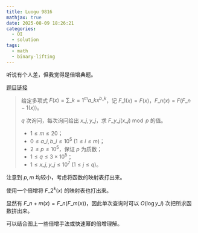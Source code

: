 ```yaml
---
title: Luogu 9816
mathjax: true
date: 2025-08-09 18:26:21
categories:
  - OI
  - solution
tags:
  - math
  - binary-lifting
---
```


听说有个人差，但我觉得是倍增典题。

[题目链接](https://www.luogu.com.cn/problem/P9816)

> 给定多项式 $F\left(x\right)=\sum\_{k=1}^{m}a\_{k}x^{b\_k}$，记 $F\_{1}\left(x\right)=F\left(x\right)$，$F\_{n}\left(x\right)=F\left(F\_{n-1}\left(x\right)\right)$。
>
> $q$ 次询问，每次询问给出 $x\_j,y\_j$，求 $F\_{y\_j}\left(x\_j\right)\bmod p$ 的值。
>
> + $1\leqslant m\leqslant 20$；
> + $0\leqslant a\_i,b\_i\leqslant 10^{5}~\left(1\leqslant i\leqslant m\right)$；
> + $2\leqslant p\leqslant 10^{5}$，保证 $p$ 为质数；
> + $1\leqslant q\leqslant 3\times 10^{5}$；
> + $1\leqslant x\_j,y\_j\leqslant 10^{7}~\left(1\leqslant j\leqslant q\right)$。

注意到 $p,m$ 均较小，考虑将函数的映射表打出来。

使用一个倍增将 $F\_{2^{k}}\left(x\right)$ 的映射表也打出来。

显然有 $F\_{n+m}\left(x\right)=F\_{n}\left(F\_{m}\left(x\right)\right)$，因此单次查询时可以 $O\left(\log y\_{i}\right)$ 次把所求函数拼出来。

可以结合图上一些倍增手法或快速幂的倍增理解。
